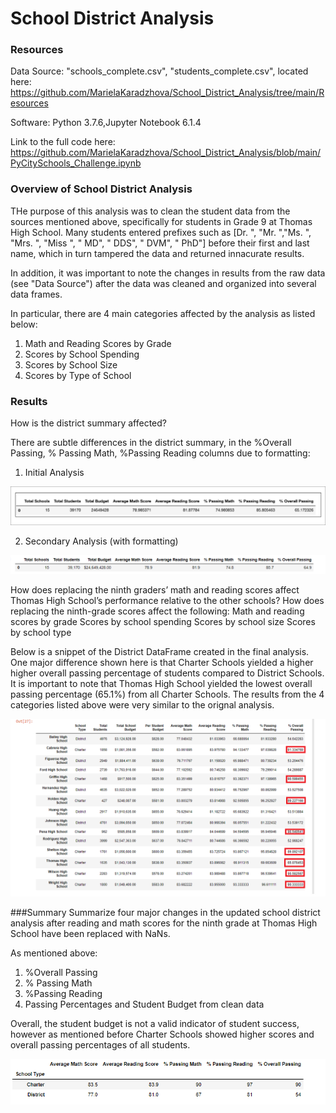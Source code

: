 # School District Analysis


### Resources

Data Source: "schools_complete.csv", "students_complete.csv", located here: https://github.com/MarielaKaradzhova/School_District_Analysis/tree/main/Resources

Software: Python 3.7.6,Jupyter Notebook 6.1.4

Link to the full code here: https://github.com/MarielaKaradzhova/School_District_Analysis/blob/main/PyCitySchools_Challenge.ipynb
### Overview of School District Analysis

THe purpose of this analysis was to clean the student data from the sources mentioned above, specifically for students in Grade 9 at Thomas High School. Many students entered prefixes such as [Dr. ", "Mr. ","Ms. ", "Mrs. ", "Miss ", " MD", " DDS", " DVM", " PhD"] before their first and last name, which in turn tampered the data and returned innacurate results.


In addition, it was important to note the changes in results from the raw data (see "Data Source") after the data was cleaned and organized into several data frames.

In particular, there are 4 main categories affected by the analysis as listed below:

1. Math and Reading Scores by Grade 
2. Scores by School Spending
3. Scores by School Size
4. Scores by Type of School


### Results

How is the district summary affected?

There are subtle differences in the district summary, in the %Overall Passing, % Passing Math, %Passing Reading columns due to formatting: 

1. Initial Analysis

![](https://github.com/MarielaKaradzhova/School_District_Analysis/blob/main/Resources/raw_school_summary.png)

2. Secondary Analysis (with formatting)

![](https://github.com/MarielaKaradzhova/School_District_Analysis/blob/main/Resources/formatted_district_summary.png)


How does replacing the ninth graders’ math and reading scores affect Thomas High School’s performance relative to the other schools?
How does replacing the ninth-grade scores affect the following:
Math and reading scores by grade
Scores by school spending
Scores by school size
Scores by school type

Below is a snippet of the District DataFrame created in the final analysis. One major difference shown here is that Charter Schools yielded a higher higher overall passing percentage of students compared to District Schools. It is important to note that Thomas High School yielded the lowest overall passing percentage (65.1%) from all Charter Schools. The results from the 4 categories listed above were very similar to the orignal analysis. 

![](https://github.com/MarielaKaradzhova/School_District_Analysis/blob/main/Resources/District_Analysis_raw.png)




###Summary
Summarize four major changes in the updated school district analysis after reading and math scores for the ninth grade at Thomas High School have been replaced with NaNs.

As mentioned above:
1. %Overall Passing
2. % Passing Math
3. %Passing Reading 
4. Passing Percentages and Student Budget from clean data

Overall, the student budget is not a valid indicator of student success, however as mentioned before Charter Schools showed higher scores and overall passing percentages of all students.

![](https://github.com/MarielaKaradzhova/School_District_Analysis/blob/main/Resources/type_summary_df.png)
